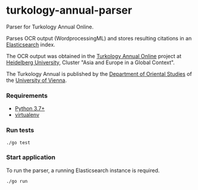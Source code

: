 # turkology-annual-parser
Parser for Turkology Annual Online.

Parses OCR output (WordprocessingML) and stores resulting citations in an [Elasticsearch](https://www.elastic.co/elasticsearch) index.
 
The OCR output was obtained in the
[Turkology Annual Online](http://www.asia-europe.uni-heidelberg.de/en/research/heidelberg-research-architecture/projects/turkology-annual.html)
project at [Heidelberg University](https://www.uni-heidelberg.de/), Cluster "Asia and Europe in a Global Context".

The Turkology Annual is published by the
[Department of Oriental Studies](https://orientalistik.univie.ac.at)
of the [University of Vienna](https://www.univie.ac.at/).

### Requirements
* [Python 3.7+](https://www.python.org/)
* [virtualenv](https://pypi.org/project/virtualenv/)

### Run tests
```./go test```

### Start application
To run the parser, a running Elasticsearch instance is required.

```./go run```
